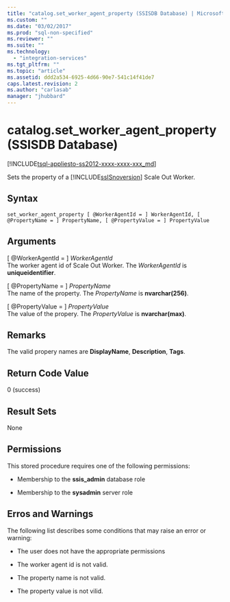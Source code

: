 ```yaml
---
title: "catalog.set_worker_agent_property (SSISDB Database) | Microsoft Docs"
ms.custom: ""
ms.date: "03/02/2017"
ms.prod: "sql-non-specified"
ms.reviewer: ""
ms.suite: ""
ms.technology: 
  - "integration-services"
ms.tgt_pltfrm: ""
ms.topic: "article"
ms.assetid: ddd2a534-6925-4d66-90e7-541c14f41de7
caps.latest.revision: 2
ms.author: "carlasab"
manager: "jhubbard"
---
```

# catalog.set_worker_agent_property (SSISDB Database)
[!INCLUDE[tsql-appliesto-ss2012-xxxx-xxxx-xxx_md](../../../integration-services/system/stored-procedures/includes/tsql-appliesto-ss2012-xxxx-xxxx-xxx-md.md)]

Sets the property of a [!INCLUDE[ssISnoversion](../../../advanced-analytics/r-services/includes/ssisnoversion-md.md)] Scale Out Worker.

## Syntax

```tsql
set_worker_agent_property [ @WorkerAgentId = ] WorkerAgentId, [ @PropertyName = ] PropertyName, [ @PropertyValue = ] PropertyValue 
```

## Arguments
[ @WorkerAgentId = ] *WorkerAgentId*  
The worker agent id of Scale Out Worker. The *WorkerAgentId* is **uniqueidentifier**.

[ @PropertyName = ] *PropertyName*  
The name of the property. The *PropertyName* is **nvarchar(256)**.

[ @PropertyValue = ] *PropertyValue*  
The value of the propery. The *PropertyValue* is **nvarchar(max)**.

## Remarks
The valid propery names are **DisplayName**, **Description**, **Tags**.

## Return Code Value  
 0 (success)  
  
## Result Sets  
 None  

## Permissions  
 This stored procedure requires one of the following permissions:  
  
-   Membership to the **ssis_admin** database role  
  
-   Membership to the **sysadmin** server role

## Erros and Warnings
  The following list describes some conditions that may raise an error or warning:  
  
-   The user does not have the appropriate permissions 

-   The worker agent id is not valid.

-   The property name is not valid.

-   The property value is not vilid.  